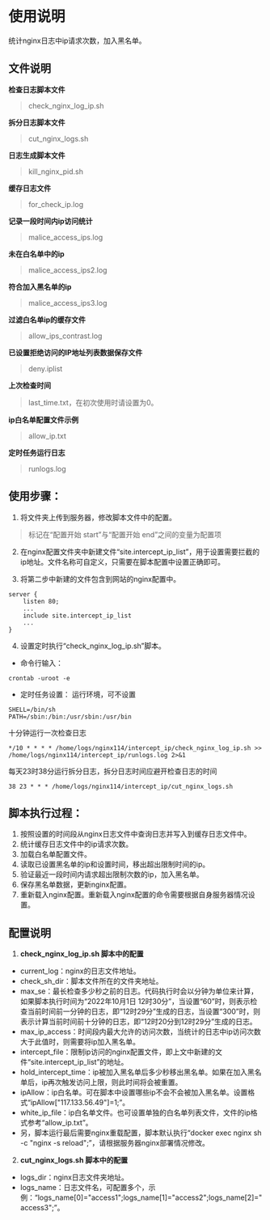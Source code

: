 # 使用说明
统计nginx日志中ip请求次数，加入黑名单。

## 文件说明
**检查日志脚本文件**
> check_nginx_log_ip.sh

**拆分日志脚本文件**
> cut_nginx_logs.sh

**日志生成脚本文件**
> kill_nginx_pid.sh

**缓存日志文件**
> for_check_ip.log

**记录一段时间内ip访问统计**
> malice_access_ips.log

**未在白名单中的ip**
> malice_access_ips2.log

**符合加入黑名单的ip**
> malice_access_ips3.log

**过滤白名单ip的缓存文件**
> allow_ips_contrast.log

**已设置拒绝访问的IP地址列表数据保存文件**
> deny.iplist

**上次检查时间**
> last_time.txt，在初次使用时请设置为0。

**ip白名单配置文件示例**
> allow_ip.txt

**定时任务运行日志**
> runlogs.log

## 使用步骤：
1. 将文件夹上传到服务器，修改脚本文件中的配置。
> 标记在“配置开始 start”与“配置开始 end”之间的变量为配置项

2. 在nginx配置文件夹中新建文件“site.intercept_ip_list”，用于设置需要拦截的ip地址。文件名称可自定义，只需要在脚本配置中设置正确即可。

3. 将第二步中新建的文件包含到网站的nginx配置中。
```
server {
    listen 80;
    ...
	include site.intercept_ip_list
	...
}
```

4. 设置定时执行“check_nginx_log_ip.sh”脚本。
+ 命令行输入：
```
crontab -uroot -e
```
+ 定时任务设置：
运行环境，可不设置
```
SHELL=/bin/sh
PATH=/sbin:/bin:/usr/sbin:/usr/bin
```
十分钟运行一次检查日志
```
*/10 * * * * /home/logs/nginx114/intercept_ip/check_nginx_log_ip.sh >> /home/logs/nginx114/intercept_ip/runlogs.log 2>&1
```
每天23时38分运行拆分日志，拆分日志时间应避开检查日志的时间
```
38 23 * * * /home/logs/nginx114/intercept_ip/cut_nginx_logs.sh
```

## 脚本执行过程：
1. 按照设置的时间段从nginx日志文件中查询日志并写入到缓存日志文件中。
2. 统计缓存日志文件中的ip请求次数。
3. 加载白名单配置文件。
4. 读取已设置黑名单的ip和设置时间，移出超出限制时间的ip。
5. 验证最近一段时间内请求超出限制次数的ip，加入黑名单。
6. 保存黑名单数据，更新nginx配置。
7. 重新载入nginx配置。重新载入nginx配置的命令需要根据自身服务器情况设置。

## 配置说明
1. **check_nginx_log_ip.sh 脚本中的配置**
+ current_log：nginx的日志文件地址。
+ check_sh_dir：脚本文件所在的文件夹地址。
+ max_se：最长检查多少秒之前的日志。代码执行时会以分钟为单位来计算，如果脚本执行时间为“2022年10月1日 12时30分”，当设置“60”时，则表示检查当前时间前一分钟的日志，即“12时29分”生成的日志，当设置“300”时，则表示计算当前时间前十分钟的日志，即“12时20分到12时29分”生成的日志。
+ max_ip_access：时间段内最大允许的访问次数，当统计的日志中ip访问次数大于此值时，则需要将ip加入黑名单。
+ intercept_file：限制ip访问的nginx配置文件，即上文中新建的文件“site.intercept_ip_list”的地址。
+ hold_intercept_time：ip被加入黑名单后多少秒移出黑名单。如果在加入黑名单后，ip再次触发访问上限，则此时间将会被重置。
+ ipAllow：ip白名单。可在脚本中设置哪些ip不会不会被加入黑名单。设置格式“ipAllow["117.133.56.49"]=1;”。
+ white_ip_file：ip白名单文件。也可设置单独的白名单列表文件，文件的ip格式参考“allow_ip.txt”。
+ 另，脚本运行最后需要nginx重载配置，脚本默认执行“docker exec nginx sh -c "nginx -s reload";”，请根据服务器nginx部署情况修改。

2. **cut_nginx_logs.sh 脚本中的配置**
+ logs_dir：nginx日志文件夹地址。
+ logs_name：日志文件名，可配置多个，示例：“logs_name[0]="access1";logs_name[1]="access2";logs_name[2]="access3";”。